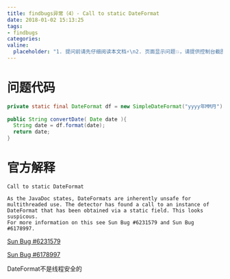 ```yaml
---
title: findbugs异常（4）- Call to static DateFormat
date: 2018-01-02 15:13:25
tags:
- findbugs
categories:
valine:
  placeholder: "1. 提问前请先仔细阅读本文档⚡\n2. 页面显示问题💥，请提供控制台截图📸或者您的测试网址\n3. 其他任何报错💣，请提供详细描述和截图📸，祝食用愉快💪"
---
```


# 问题代码

```java
private static final DateFormat df = new SimpleDateFormat("yyyy年MM月");
 
public String convertDate( Date date ){
  String date = df.format(date);
  return date;
}
```

# 官方解释

```
Call to static DateFormat

As the JavaDoc states, DateFormats are inherently unsafe for multithreaded use. The detector has found a call to an instance of DateFormat that has been obtained via a static field. This looks suspicous.
For more information on this see Sun Bug #6231579 and Sun Bug #6178997.
```

[Sun Bug #6231579](https://bugs.java.com/bugdatabase/view_bug.do?bug_id=6231579)

[Sun Bug #6178997](https://bugs.java.com/bugdatabase/view_bug.do?bug_id=6178997)

DateFormat不是线程安全的
